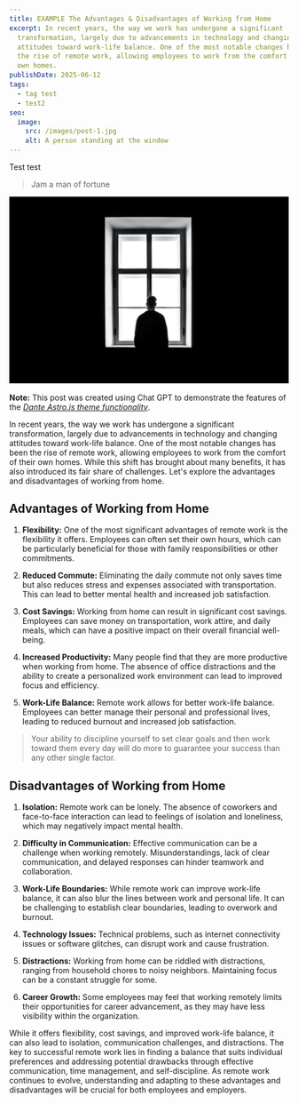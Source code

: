 ```yaml
---
title: EXAMPLE The Advantages & Disadvantages of Working from Home
excerpt: In recent years, the way we work has undergone a significant
  transformation, largely due to advancements in technology and changing
  attitudes toward work-life balance. One of the most notable changes has been
  the rise of remote work, allowing employees to work from the comfort of their
  own homes.
publishDate: 2025-06-12
tags:
  - tag test
  - test2
seo:
  image:
    src: /images/post-1.jpg
    alt: A person standing at the window
---
```

Test test

> Jam a man of fortune

  
![A person standing at the window](../../assets/post-1.jpg)

**Note:** This post was created using Chat GPT to demonstrate the features of the [_Dante Astro.js theme functionality_](https://justgoodui.com/astro-themes/dante/).

In recent years, the way we work has undergone a significant transformation, largely due to advancements in technology and changing attitudes toward work-life balance. One of the most notable changes has been the rise of remote work, allowing employees to work from the comfort of their own homes. While this shift has brought about many benefits, it has also introduced its fair share of challenges. Let's explore the advantages and disadvantages of working from home.

## Advantages of Working from Home

1.  **Flexibility:** One of the most significant advantages of remote work is the flexibility it offers. Employees can often set their own hours, which can be particularly beneficial for those with family responsibilities or other commitments.
    
2.  **Reduced Commute:** Eliminating the daily commute not only saves time but also reduces stress and expenses associated with transportation. This can lead to better mental health and increased job satisfaction.
    
3.  **Cost Savings:** Working from home can result in significant cost savings. Employees can save money on transportation, work attire, and daily meals, which can have a positive impact on their overall financial well-being.
    
4.  **Increased Productivity:** Many people find that they are more productive when working from home. The absence of office distractions and the ability to create a personalized work environment can lead to improved focus and efficiency.
    
5.  **Work-Life Balance:** Remote work allows for better work-life balance. Employees can better manage their personal and professional lives, leading to reduced burnout and increased job satisfaction.
    

> Your ability to discipline yourself to set clear goals and then work toward them every day will do more to guarantee your success than any other single factor.

## Disadvantages of Working from Home

1.  **Isolation:** Remote work can be lonely. The absence of coworkers and face-to-face interaction can lead to feelings of isolation and loneliness, which may negatively impact mental health.
    
2.  **Difficulty in Communication:** Effective communication can be a challenge when working remotely. Misunderstandings, lack of clear communication, and delayed responses can hinder teamwork and collaboration.
    
3.  **Work-Life Boundaries:** While remote work can improve work-life balance, it can also blur the lines between work and personal life. It can be challenging to establish clear boundaries, leading to overwork and burnout.
    
4.  **Technology Issues:** Technical problems, such as internet connectivity issues or software glitches, can disrupt work and cause frustration.
    
5.  **Distractions:** Working from home can be riddled with distractions, ranging from household chores to noisy neighbors. Maintaining focus can be a constant struggle for some.
    
6.  **Career Growth:** Some employees may feel that working remotely limits their opportunities for career advancement, as they may have less visibility within the organization.
    

While it offers flexibility, cost savings, and improved work-life balance, it can also lead to isolation, communication challenges, and distractions. The key to successful remote work lies in finding a balance that suits individual preferences and addressing potential drawbacks through effective communication, time management, and self-discipline. As remote work continues to evolve, understanding and adapting to these advantages and disadvantages will be crucial for both employees and employers.